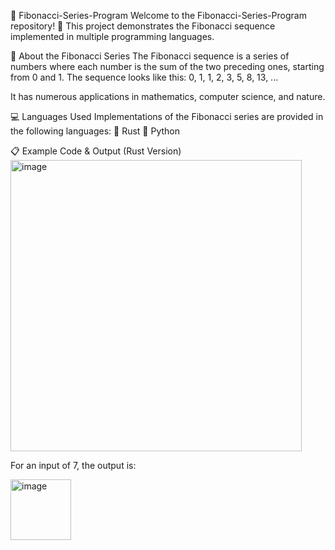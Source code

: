 🌟 Fibonacci-Series-Program
Welcome to the Fibonacci-Series-Program repository! 🚀
This project demonstrates the Fibonacci sequence implemented in multiple programming languages.

📜 About the Fibonacci Series
The Fibonacci sequence is a series of numbers where each number is the sum of the two preceding ones, starting from 0 and 1. The sequence looks like this:
0, 1, 1, 2, 3, 5, 8, 13, ...

It has numerous applications in mathematics, computer science, and nature.

💻 Languages Used
Implementations of the Fibonacci series are provided in the following languages:
🦀 Rust
🐍 Python

📋 Example Code & Output (Rust Version)
<img width="466" alt="image" src="https://github.com/user-attachments/assets/97969895-c934-4ad3-a35a-602b408d376c">

For an input of 7, the output is:

<img width="97" alt="image" src="https://github.com/user-attachments/assets/b677f347-cdff-48fb-84bc-29e5be392344">


